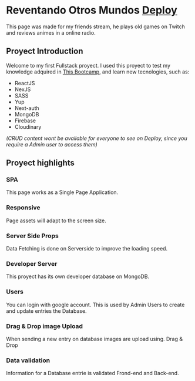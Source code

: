 # Reventando Otros Mundos [Deploy](https://reventandootrosmundos.vercel.app)

This page was made for my friends stream, he plays old games on Twitch and reviews animes in a online radio.

## Proyect Introduction

Welcome to my first Fullstack proyect. I used this proyect to test my knowledge adquired in [This Bootcamp](https://fullstackopen.com/en/), and learn new tecnologies, such as:

- ReactJS
- NexJS
- SASS
- Yup
- Next-auth
- MongoDB
- Firebase
- Cloudinary

_(CRUD content wont be available for everyone to see on Deploy, since you require a Admin user to access them)_

## Proyect highlights

### SPA

This page works as a Single Page Application.

### Responsive

Page assets will adapt to the screen size.

### Server Side Props

Data Fetching is done on Serverside to improve the loading speed.

### Developer Server

This proyect has its own developer database on MongoDB.

### Users

You can login with google account. This is used by Admin Users to create and update entries the Database.

### Drag & Drop image Upload

When sending a new entry on database images are upload using. Drag & Drop

### Data validation

Information for a Database entrie is validated Frond-end and Back-end.
